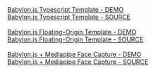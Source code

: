 <html>
  <head>
  </head>
  <body>
    <a href="babylon.js/template">Babylon.js Typescript Template - DEMO</a><br />
    <a href="https://github.com/imerso/babylonjs_template">Babylon.js Typescript Template - SOURCE</a><br />
    <br />
    <a href="babylon.js/floating_origin">Babylon.js Floating-Origin Template - DEMO</a><br />
    <a href="https://github.com/imerso/bjs_floating_origin">Babylon.js Floating-Origin Template - SOURCE</a><br />  </body>
    <br />
    <a href="babylon.js/facecap">Babylon.js + Mediapipe Face Capture - DEMO</a><br />
    <a href="https://github.com/imerso/facecap">Babylon.js + Mediapipe Face Capture - SOURCE</a><br />
  </body>
</html>

